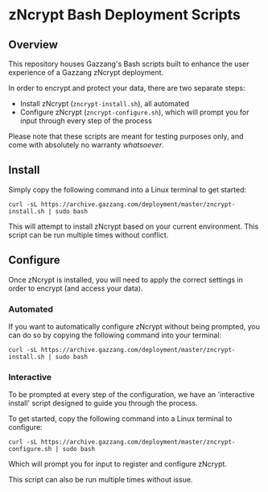 # zNcrypt Bash Deployment Scripts

## Overview

This repository houses Gazzang's Bash scripts built to enhance the user experience of a Gazzang zNcrypt deployment.

In order to encrypt and protect your data, there are two separate steps:
* Install zNcrypt (`zncrypt-install.sh`), all automated
* Configure zNcrypt (`zncrypt-configure.sh`), which will prompt you for input through every step of the process

Please note that these scripts are meant for testing purposes only, and come with absolutely no warranty *whatsoever*.

## Install

Simply copy the following command into a Linux terminal to get started:
```
curl -sL https://archive.gazzang.com/deployment/master/zncrypt-install.sh | sudo bash
```

This will attempt to install zNcrypt based on your current environment. This script can be run multiple times without conflict.

## Configure

Once zNcrypt is installed, you will need to apply the correct settings in order to encrypt (and access your data).

### Automated

If you want to automatically configure zNcrypt without being prompted, you can do so by copying the following command into your terminal:

```
curl -sL https://archive.gazzang.com/deployment/master/zncrypt-install.sh | sudo bash
```



### Interactive

To be prompted at every step of the configuration, we have an 'interactive install' script designed to guide you through the process.

To get started, copy the following command into a Linux terminal to configure:

```
curl -sL https://archive.gazzang.com/deployment/master/zncrypt-configure.sh | sudo bash
```

Which will prompt you for input to register and configure zNcrypt.

This script can also be run multiple times without issue.
